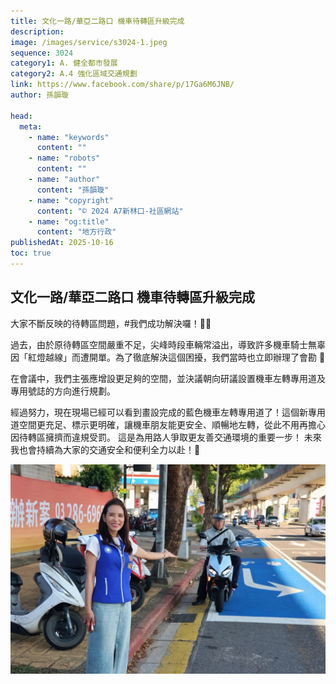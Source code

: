 ```yaml
---
title: 文化一路/華亞二路口 機車待轉區升級完成
description:
image: /images/service/s3024-1.jpeg
sequence: 3024
category1: A. 健全都市發展
category2: A.4 強化區域交通規劃
link: https://www.facebook.com/share/p/17Ga6M6JNB/
author: 孫韻璇

head:
  meta:
    - name: "keywords"
      content: ""
    - name: "robots"
      content: ""
    - name: "author"
      content: "孫韻璇"
    - name: "copyright"
      content: "© 2024 A7新林口-社區網站"
    - name: "og:title"
      content: "地方行政"
publishedAt: 2025-10-16
toc: true
---
```


## 文化一路/華亞二路口 機車待轉區升級完成

大家不斷反映的待轉區問題，#我們成功解決囉！🙋‍♀️

過去，由於原待轉區空間嚴重不足，尖峰時段車輛常溢出，導致許多機車騎士無辜因「紅燈越線」而遭開單。為了徹底解決這個困擾，我們當時也立即辦理了會勘 💪

在會議中，我們主張應增設更足夠的空間，並決議朝向研議設置機車左轉專用道及專用號誌的方向進行規劃。

經過努力，現在現場已經可以看到畫設完成的藍色機車左轉專用道了！這個新專用道空間更充足、標示更明確，讓機車朋友能更安全、順暢地左轉，從此不用再擔心因待轉區擁擠而違規受罰。
這是為用路人爭取更友善交通環境的重要一步！
未來我也會持續為大家的交通安全和便利全力以赴！💪

![s3024-01.jpeg](/images/service/s3024-01.jpeg)
